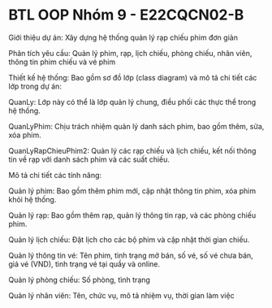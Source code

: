 # BTL OOP Nhóm 9 - E22CQCN02-B

Giới thiệu dự án: Xây dựng hệ thống quản lý rạp chiếu phim đơn giản

Phân tích yêu cầu: Quản lý phim, rạp, lịch chiếu, phòng chiếu, nhân viên, thông tin phim chiếu và vé phim

Thiết kế hệ thống: Bao gồm sơ đồ lớp (class diagram) và mô tả chi tiết các lớp trong dự án:

QuanLy: Lớp này có thể là lớp quản lý chung, điều phối các thực thể trong hệ thống.

QuanLyPhim: Chịu trách nhiệm quản lý danh sách phim, bao gồm thêm, sửa, xóa phim.

QuanLyRapChieuPhim2: Quản lý các rạp chiếu và lịch chiếu, kết nối thông tin về rạp với danh sách phim và các suất chiếu.

Mô tả chi tiết các tính năng:

Quản lý phim: Bao gồm thêm phim mới, cập nhật thông tin phim, xóa phim khỏi hệ thống.

Quản lý rạp: Bao gồm thêm rạp, quản lý thông tin rạp, và các phòng chiếu phim.

Quản lý lịch chiếu: Đặt lịch cho các bộ phim và cập nhật thời gian chiếu.

Quản lý thông tin vé: Tên phim, tình trạng mở bán, số vé, số vé chưa bán, giá vé (VND), tình trạng vé tại quầy và online. 

Quản lý phòng chiếu: Số phòng, tình trạng

Quản lý nhân viên: Tên, chức vụ, mô tả nhiệm vụ, thời gian làm việc 


